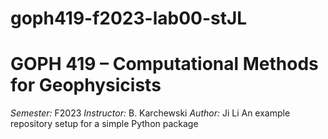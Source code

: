 # goph419-f2023-lab00-stJL
# GOPH 419 – Computational Methods for Geophysicists
*Semester:* F2023 
*Instructor:* B. Karchewski 
*Author:* Ji Li
An example repository setup for a simple Python package